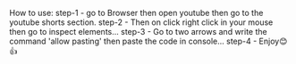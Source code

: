 How to use:
step-1 - go to Browser then open youtube then go to the youtube shorts section.
step-2 - Then on click right click in your mouse then go to inspect elements...
step-3 - Go to two arrows and write the command 'allow pasting' then paste the code in console...
step-4 - Enjoy😊👍

